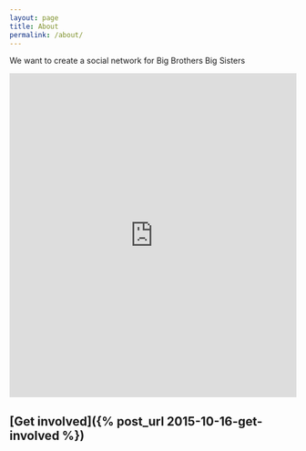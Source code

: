 ```yaml
---
layout: page
title: About
permalink: /about/
---
```

We want to create a social network for Big Brothers Big Sisters

<iframe
  src="https://docs.google.com/presentation/d/1FNs2sOEYFWo2xGwoWetduVld5fLk6gLjUoFGaOVu9lY/embed?start=false&loop=false&delayms=3000"
  frameborder="0"
  width="100%"
  height="569"
  allowfullscreen="true"
  mozallowfullscreen="true"
  webkitallowfullscreen="true">
</iframe>

[Get involved]({% post_url 2015-10-16-get-involved %})
---
